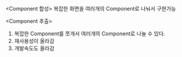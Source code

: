 <Component 합성>
복잡한 화면을 여러개의 Component로 나눠서 구현가능

<Component 추출>

1. 복잡한 Component를 쪼개서 여러개의 Component로 나눌 수 있다.
2. 재사용성이 올라감
3. 개발속도도 올라감
